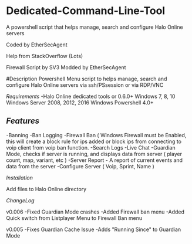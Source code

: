 # Dedicated-Command-Line-Tool
A powershell script that helps manage, search and configure Halo Online servers 

Coded by EtherSecAgent 

Help from StackOverflow (Lots) 

Firewall Script by SV3 Modded by EtherSecAgent

#Description
Powershell Menu script to helps manage, search and configure Halo Online servers via ssh/PSsession or via RDP/VNC

*Requirements* 
-Halo Online dedicated tools or 0.6.0+
Windows 7, 8, 10
Windows Server 2008, 2012, 2016 
Windows Powershell 4.0+





*Features*
----------------------------------
-Banning
-Ban Logging
-Firewall Ban ( Windows Firewall must be Enabled, this will create a block rule for ips added or block ips from connecting to voip client from voip ban function.
-Search Logs
-Live Chat 
-Guardian Mode, checks if server is running, and displays data from server ( player count, map, variant, etc ) 
-Server Report - A report of current events and data from the server 
-Configure Server ( Voip, Sprint, Name )


*Installation* 

Add files to Halo Online directory 

*ChangeLog*

v0.006
-Fixed Guardian Mode crashes 
-Added Firewall ban menu
-Added Quick switch from Listplayer Menu to Firewall Ban menu

v0.005
-Fixes Guardian Cache Issue
-Adds "Running Since" to Guardian Mode
